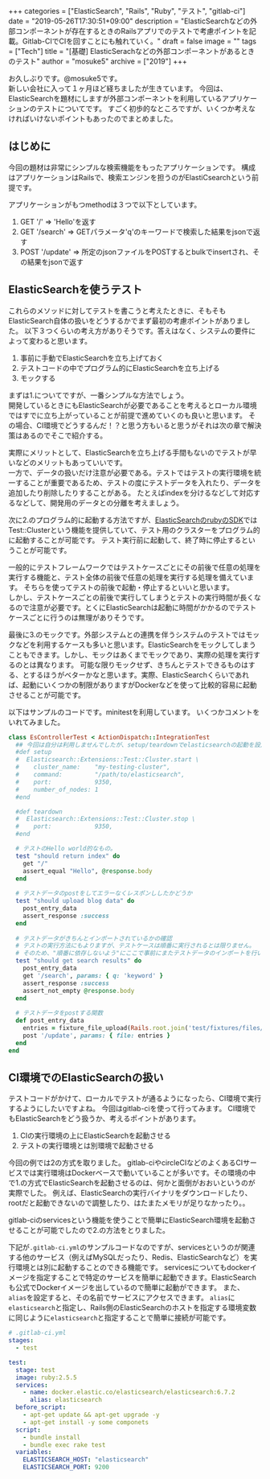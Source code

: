 +++
categories = ["ElasticSearch", "Rails", "Ruby", "テスト", "gitlab-ci"]
date = "2019-05-26T17:30:51+09:00"
description = "ElasticSearchなどの外部コンポーネントが存在するときのRailsアプリでのテストで考慮ポイントを記載。Gitlab-CIでCIを回すことにも触れていく。"
draft = false
image = ""
tags = ["Tech"]
title = "[基礎] ElasticSerachなどの外部コンポーネントがあるときのテスト"
author = "mosuke5"
archive = ["2019"]
+++

お久しぶりです。@mosuke5です。  
新しい会社に入って１ヶ月ほど経ちましたが生きています。
今回は、ElasticSearchを題材にしますが外部コンポーネントを利用しているアプリケーションのテストについてです。
すごく初歩的なところですが、いくつか考えなければいけないポイントもあったのでまとめました。

## はじめに
今回の題材は非常にシンプルな検索機能をもったアプリケーションです。
構成はアプリケーションはRailsで、検索エンジンを担うのがElastiCsearchという前提です。

アプリケーションがもつmethodは３つで以下としています。

1. GET '/'  => 'Hello'を返す
1. GET '/search' => GETパラメータ'q'のキーワードで検索した結果をjsonで返す
1. POST '/update' => 所定のjsonファイルをPOSTするとbulkでinsertされ、その結果をjsonで返す

## ElasticSearchを使うテスト
これらのメソッドに対してテストを書こうと考えたときに、そもそもElasticSearch自体の扱いをどうするかでまず最初の考慮ポイントがありました。
以下３つくらいの考え方がありそうです。答えはなく、システムの要件によって変わると思います。

1. 事前に手動でElasticSearchを立ち上げておく
2. テストコードの中でプログラム的にElasticSearchを立ち上げる
3. モックする

まずは1.についてですが、一番シンプルな方法でしょう。  
開発しているときにもElasticSearchが必要であることを考えるとローカル環境ではすでに立ち上がっていることが前提で進めていくのも良いと思います。
その場合、CI環境でどうするんだ！？と思う方もいると思うがそれは次の章で解決策はあるのでそこで紹介する。

実際にメリットとして、ElasticSearchを立ち上げる手間もないのでテストが早いなどのメリットもあっていいです。  
一方で、データの扱いだけ注意が必要である。テストではテストの実行環境を統一することが重要であるため、テストの度にテストデータを入れたり、データを追加したり削除したりすることがある。
たとえばindexを分けるなどして対応するなどして、開発用のデータとの分離を考えましょう。

次に2.のプログラム的に起動する方法ですが、[ElasticSearchのrubyのSDK](https://github.com/elastic/elasticsearch-ruby/tree/master/elasticsearch-extensions)ではTest::Clusterという機能を提供していて、テスト用のクラスターをプログラム的に起動することが可能です。
テスト実行前に起動して、終了時に停止するということが可能です。

一般的にテストフレームワークではテストケースごとにその前後で任意の処理を実行する機能と、テスト全体の前後で任意の処理を実行する処理を備えています。
そちらを使ってテストの前後で起動・停止するといいと思います。  
しかし、テストケースごとの前後で実行してしまうとテストの実行時間が長くなるので注意が必要です。とくにElasticSearchは起動に時間がかかるのでテストケースごとに行うのは無理がありそうです。

最後に3.のモックです。外部システムとの連携を伴うシステムのテストではモックなどを利用するケースも多いと思います。ElasticSearchをモックしてしまうこともできます。しかし、モックはあくまでモックであり、実際の処理を実行するのとは異なります。
可能な限りモックせず、きちんとテストできるものはする、とするほうがベターかなと思います。実際、ElasticSearchくらいであれば、起動にいくつかの制限がありますがDockerなどを使って比較的容易に起動させることが可能です。

以下はサンプルのコードです。minitestを利用しています。
いくつかコメントをいれてみました。

```ruby
class EsControllerTest < ActionDispatch::IntegrationTest
  ## 今回は自分は利用しませんでしたが、setup/teardownでelasticsearchの起動を設定することも可能です。
  #def setup
  #  Elasticsearch::Extensions::Test::Cluster.start \
  #    cluster_name:    "my-testing-cluster",
  #    command:         "/path/to/elasticsearch",
  #    port:            9350,
  #    number_of_nodes: 1
  #end

  #def teardown
  #  Elasticsearch::Extensions::Test::Cluster.stop \
  #    port:            9350,
  #end

  # テストのHello world的なもの。
  test "should return index" do
    get "/"
    assert_equal "Hello", @response.body
  end
  
  # テストデータのpostをしてエラーなくレスポンししたかどうか
  test "should upload blog data" do
    post_entry_data
    assert_response :success
  end
  
  # テストデータがきちんとインポートされているかの確認
  # テストの実行方法にもよりますが、テストケースは順番に実行されるとは限りません。
  # そのため、"順番に依存しないよう"にここで事前にまたテストデータのインポートを行います。
  test "should get search results" do
    post_entry_data
    get '/search', params: { q: 'keyword' }
    assert_response :success
    assert_not_empty @response.body
  end
  
  # テストデータをpostする関数
  def post_entry_data
    entries = fixture_file_upload(Rails.root.join('test/fixtures/files/entries.json'))
    post '/update', params: { file: entries }
  end
end
```

## CI環境でのElasticSearchの扱い
テストコードがかけて、ローカルでテストが通るようになったら、CI環境で実行するようにしたいですよね。
今回はgitlab-ciを使って行ってみます。
CI環境でもElasticSearchをどう扱うか、考えるポイントがあります。

1. CIの実行環境の上にElasticSearchを起動させる
2. テストの実行環境とは別環境で起動させる

今回の例では2の方式を取りました。
gitlab-ciやcircleCIなどのよくあるCIサービスでは実行環境はDockerベースで動いていることが多いです。その環境の中で1.の方式でElasticSearchを起動させるのは、何かと面倒がおおいというのが実際でした。
例えば、ElasticSearchの実行バイナリをダウンロードしたり、rootだと起動できないので調整したり、はたまたメモリが足りなかったり。。

gitlab-ciのservicesという機能を使うことで簡単にElasticSearch環境を起動させることが可能でしたので2.の方法をとりました。

下記が`.gitlab-ci.yml`のサンプルコードなのですが、servicesというのが関連する他のサービス（例えばMySQLだったり、Redis、ElasticSearchなど）を実行環境とは別に起動することのできる機能です。
servicesについてもdockerイメージを指定することで特定のサービスを簡単に起動できます。ElasticSearchも公式でDockerイメージを出しているので簡単に起動ができます。
また、`alias`を設定すると、その名前でサービスにアクセスできます。
`alias`に`elasticsearch`と指定し、Rails側のElasticSearchのホストを指定する環境変数に同じように`elasticsearch`と指定することで簡単に接続が可能です。

```yml
# .gitlab-ci.yml
stages:
  - test

test:
  stage: test
  image: ruby:2.5.5
  services:
    - name: docker.elastic.co/elasticsearch/elasticsearch:6.7.2
      alias: elasticsearch
  before_script:
    - apt-get update && apt-get upgrade -y
    - apt-get install -y some componets
  script:
    - bundle install
    - bundle exec rake test
  variables:
    ELASTICSEARCH_HOST: "elasticsearch"
    ELASTICSEARCH_PORT: 9200
```